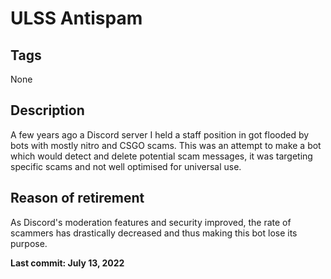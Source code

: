 # ULSS Antispam

## Tags
None

## Description
A few years ago a Discord server I held a staff position in got flooded by bots with mostly nitro and CSGO scams.
This was an attempt to make a bot which would detect and delete potential scam messages, it was targeting specific scams and not well optimised for universal use.

## Reason of retirement
As Discord's moderation features and security improved, the rate of scammers has drastically decreased and thus making this bot lose its purpose.

**Last commit: July 13, 2022**
